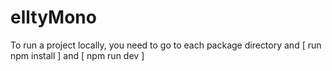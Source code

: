 # elltyMono
To run a project locally, you need to go to each package directory and [ run npm install ] and [ npm run dev ]
